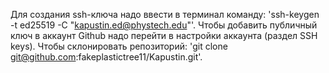 Для создания ssh-ключа надо ввести в терминал команду: 'ssh-keygen -t ed25519 -C "kapustin.ed@phystech.edu"'.
Чтобы добавить публичный ключ в аккаунт Github надо перейти в настройки аккаунта (раздел SSH keys).
Чтобы склонировать репозиторий: 'git clone git@github.com:fakeplastictree11/Kapustin.git'.